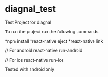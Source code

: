 # diagnal_test
Test Project for diagnal

To run the project run the following commands

*npm install
*react-native eject
*react-native link

// For android
react-native run-android

// For ios
react-native run-ios

Tested with android only
